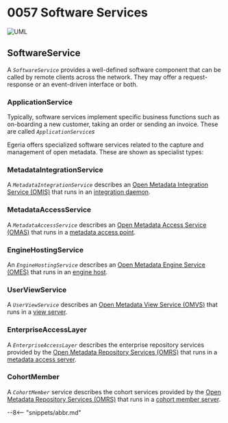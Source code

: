 <!-- SPDX-License-Identifier: CC-BY-4.0 -->
<!-- Copyright Contributors to the Egeria project 2020. -->

# 0057 Software Services

![UML](0057-Software-Services.svg)

## SoftwareService

A *`SoftwareService`* provides a well-defined software component that can be called by remote clients across the network. They may offer a request-response or an event-driven interface or both.

### ApplicationService

Typically, software services implement specific business functions such as on-boarding a new customer, taking an order or sending an invoice. These are called *`ApplicationService`s*

Egeria offers specialized software services related to the capture and management of open metadata. These are shown as specialist types:

### MetadataIntegrationService

A *`MetadataIntegrationService`* describes an [Open Metadata Integration Service (OMIS)](./services/omis) that runs in an [integration daemon](./concepts/integration-daemon).

### MetadataAccessService

A *`MetadataAccessService`* describes an [Open Metadata Access Service (OMAS)](./services/omas) that runs in a [metadata access point](./concepts/metadata-access-point).

### EngineHostingService

An *`EngineHostingService`* describes an [Open Metadata Engine Service (OMES)](./services/omes) that runs in an [engine host](./concepts/engine-host).

### UserViewService

A *`UserViewService`* describes an [Open Metadata View Service (OMVS)](./services/omvs) that runs in a [view server](./concepts/view-server).

### EnterpriseAccessLayer

A *`EnterpriseAccessLayer`* describes the enterprise repository services provided by the [Open Metadata Repository Services (OMRS)](./services/omrs) that runs in a [metadata access server](./concepts/metadata-access-server).

### CohortMember

A *`CohortMember`* service describes the cohort services provided by the [Open Metadata Repository Services (OMRS)](./services/omrs) that runs in a [cohort member server](./concepts/cohort-member).


--8<-- "snippets/abbr.md"
